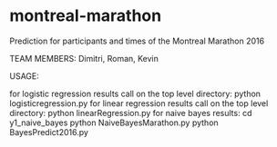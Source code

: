 # montreal-marathon
Prediction for participants and times of the Montreal Marathon 2016

TEAM MEMBERS:
Dimitri, Roman, Kevin 

USAGE: 

for logistic regression results call on the top level directory:
python logisticregression.py 
for linear regression results call on the top level directory:
python linearRegression.py
for naive bayes results:
  cd y1_naive_bayes
  python NaiveBayesMarathon.py
  python BayesPredict2016.py
